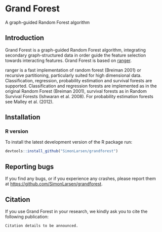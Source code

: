 Grand Forest
============

A graph-guided Random Forest algorithm

## Introduction

Grand Forest is a graph-guided Random Forest algorithm, integrating secondary graph-structured data in order guide the feature selection towards interacting features. Grand Forest is based on [ranger](https://github.com/imbs-hl/ranger).

ranger is a fast implementation of random forest (Breiman 2001) or recursive partitioning, particularly suited for high dimensional data. Classification, regression, probability estimation and survival forests are supported. Classification and regression forests are implemented as in the original Random Forest (Breiman 2001), survival forests as in Random Survival Forests (Ishwaran et al. 2008). For probability estimation forests see Malley et al. (2012).

## Installation

### R version

To install the latest development version of the R package run:

```R
devtools::install_github("SimonLarsen/grandforest")
```

## Reporting bugs

If you find any bugs, or if you experience any crashes, please report them at <https://github.com/SimonLarsen/grandforest>.

## Citation

If you use Grand Forest in your research, we kindly ask you to cite the following publication:

    Citation details to be announced.
